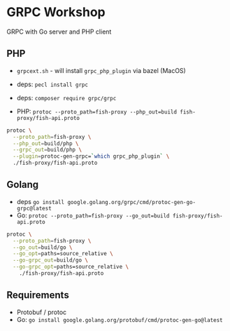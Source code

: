 # GRPC Workshop #

GRPC with Go server and PHP client


## PHP ##

* `grpcext.sh` - will install `grpc_php_plugin` via bazel (MacOS)
* deps: `pecl install grpc`
* deps: `composer require grpc/grpc`

* PHP: `protoc --proto_path=fish-proxy --php_out=build fish-proxy/fish-api.proto`

```bash
protoc \
  --proto_path=fish-proxy \
  --php_out=build/php \
  --grpc_out=build/php \
  --plugin=protoc-gen-grpc=`which grpc_php_plugin` \
  ./fish-proxy/fish-api.proto
```


## Golang ##
* deps `go install google.golang.org/grpc/cmd/protoc-gen-go-grpc@latest`
* Go: `protoc --proto_path=fish-proxy --go_out=build fish-proxy/fish-api.proto`

```bash
protoc \
  --proto_path=fish-proxy \
  --go_out=build/go \
  --go_opt=paths=source_relative \
  --go-grpc_out=build/go \
  --go-grpc_opt=paths=source_relative \
    ./fish-proxy/fish-api.proto
```

## Requirements ##

* Protobuf / protoc
* Go: `go install google.golang.org/protobuf/cmd/protoc-gen-go@latest`
